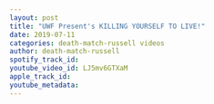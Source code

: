 ```yaml
---
layout: post
title: "UWF Present's KILLING YOURSELF TO LIVE!"
date: 2019-07-11
categories: death-match-russell videos
author: death-match-russell
spotify_track_id: 
youtube_video_id: LJ5mv6GTXaM
apple_track_id: 
youtube_metadata: 
---
```

